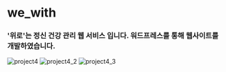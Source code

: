 # we_with

### '위로'는 정신 건강 관리 웹 서비스 입니다. 워드프레스를 통해 웹사이트를 개발하였습니다.

![project4](https://user-images.githubusercontent.com/52669844/207297617-0f252343-ac5f-47c8-a85c-148a952b93a7.JPG)
![project4_2](https://user-images.githubusercontent.com/52669844/207297637-f2766d17-bbfc-4e77-adf5-d92e84d5f5b3.JPG)
![project4_3](https://user-images.githubusercontent.com/52669844/207297664-8b0d6a93-bb39-438f-8e8c-6ff7c839092b.JPG)
